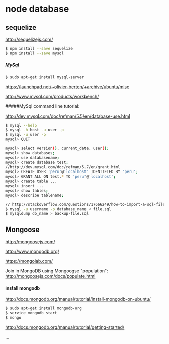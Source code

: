 # node database

## sequelize

http://sequelizejs.com/

```bash
$ npm install --save sequelize
$ npm install --save mysql
```

##### MySql
```bash
$ sudo apt-get install mysql-server
```

https://launchpad.net/~olivier-berten/+archive/ubuntu/misc

http://www.mysql.com/products/workbench/

#####MySql command line tutorial:

http://dev.mysql.com/doc/refman/5.5/en/database-use.html

```bash
$ mysql --help
$ mysql -h host -u user -p
$ mysql -u user -p
mysql> QUIT

mysql> select version(), current_date, user();
mysql> show databases;
mysql> use databasename;
mysql> create database test;
//http://dev.mysql.com/doc/refman/5.7/en/grant.html
mysql> CREATE USER 'peru'@'localhost' IDENTIFIED BY 'peru';
mysql> GRANT ALL ON test.* TO 'peru'@'localhost';
mysql> create table ...
mysql> insert ...
mysql> show tables;
mysql> describe tablename;

// http://stackoverflow.com/questions/17666249/how-to-import-a-sql-file-using-the-command-line-in-mysql
$ mysql -u username -p database_name < file.sql
$ mysqldump db_name > backup-file.sql
```
## Mongoose

http://mongoosejs.com/

http://www.mongodb.org/

https://mongolab.com/

Join in MongoDB using Mongoogse "population": http://mongoosejs.com/docs/populate.html

#### install mongodb

http://docs.mongodb.org/manual/tutorial/install-mongodb-on-ubuntu/

```bash
$ sudo apt-get install mongodb-org
$ service mongodb start
$ mongo
```
http://docs.mongodb.org/manual/tutorial/getting-started/

...
